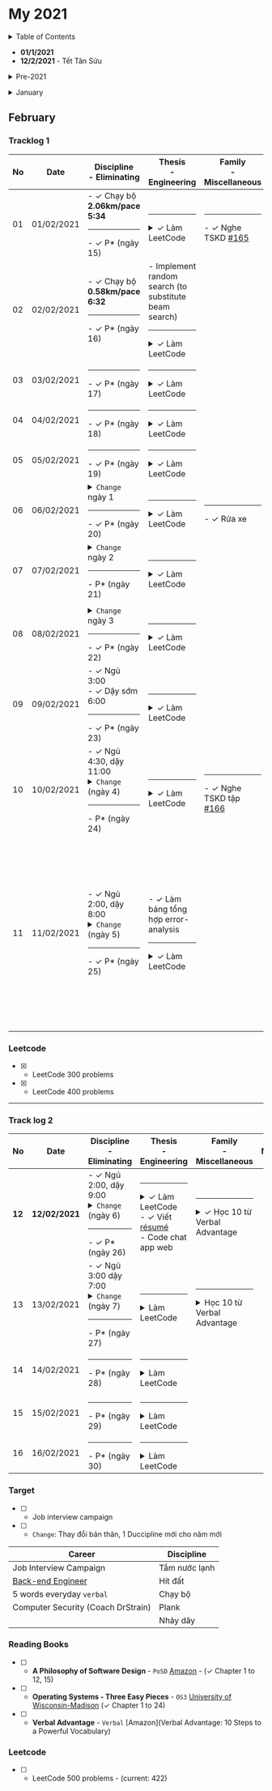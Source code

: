 # My 2021

<details close>
<summary>Table of Contents</summary>

* [Pre-2021](#pre-2021)
* [January](#2021-jan)
* [February](#2021-feb) 
<!-- * [March](#2021-mar) -->
<!-- * [April](#2021-apr) -->
<!-- * [May](#2021-may) -->
<!-- * [June](#2021-jun) -->
<!-- * [July](#2021-jul) -->
<!-- * [August](#2021-aug) -->
<!-- * [September](#2021-sep) -->
<!-- * [October](#2021-oct) -->
<!-- * [November](#2021-nov) -->
<!-- * [December](#2021-dec) -->

</details>

* **01/1/2021** 
* **12/2/2021** - Tết Tân Sửu

<a name="pre-2021"></a>
<details close><summary>Pre-2021</summary>

## Pre-2021 - December

### Check Log

| No | Date | Discipline <br> - Eliminating | Thesis <br> - Engineering | Family <br> - Miscellaneous | Note |
|---|---|---|---|---|---|
|#1|**16/12** <br> Wednesday | - Dậy sớm <hr> - Chạy bộ | - Error Analysis <hr> - &check; `PoSD` (chapter 9, 11) | <hr> - &check; Rửa xe <br> - &check; Sửa đèn phòng học
|2|17/12| - &check; Dậy sớm **4:30** <hr> - Chạy bộ | - Error Analysis <hr> - &check; `PoSD` (chapter 10) |

### Reading Books

* [ ] - **A Philosophy of Software Design** - `PoSD` [Amazon](https://www.amazon.com/Philosophy-Software-Design-John-Ousterhout/dp/1732102201) - (&check; Chapter 1 to 12)
* [ ] - **Operating Systems - Three Easy Pieces** - `OS3` [University of Wisconsin-Madison](http://pages.cs.wisc.edu/~remzi/OSTEP/) (&check; Chapter 1 to 24)

</details>

<a name="2021-jan"></a>
<details close><summary>January</summary>

## January

### Log

| No | Date | Discipline <br> - Eliminating | Thesis <br> - Engineering | Family <br> - Miscellaneous | Note | 
|---|---|---|---|---|---|
|1|**01/1/2021**| - &check; Dậy sớm <br> - &check; Chạy bộ **1.00km/pace 5:49** <br> - &check; Đạp xe **10.27km** <br> - &cross; Ngủ sớm <hr> - &check; Đồ ngọt | - Error Analysis (còn 16%) <hr> - &check; Đọc `PoSD` (chapter 15) <details><summary>&check; Config xong Hackintosh</summary> Sau hơn 8 ngày cuối tuần &rarr; - usb ports <br> - sounds <br> - shutdown-able <br> - iGPU UHD 630 1536MB (fixed from 7MB) <br> - fixed screen flickering, fixed VDA Decoder failed </details> <details close><summary>&check; Làm LeetCode</summary> - [Hard 311](https://leetcode.com/problems/largest-rectangle-in-histogram/) <br> - [Easy 312](https://leetcode.com/problems/check-array-formation-through-concatenation/) </details> | <hr> - &check; Nghe TSKD [#160](https://tamsukinhdoanh.com/tap-160-cach-lam-nguoi-tot/), [#159](https://tamsukinhdoanh.com/tap-159-ta-ko-gioi-nhu-minh-nghi/) <br> - &check; Dọn Cloud | - _Chúc mừng năm mới_ <br> - Music for today - [Русская музыка](https://youtu.be/7LdDFQncOVM) |
|2|02/2/2021| - &cross; Dậy sớm <br> - Chạy bộ <br> - Đạp xe <br> - Nhảy dây <br> - Hít đất <br> - Plank-1-set <br> - Ngủ sớm <hr> | - Error Analysis <hr> - Đọc `PoSD` <details close><summary>Làm Leetcode</summary> | - Đo huyết áp cho ba má <br> - Tắm chó <hr> 
|   |   |   |   |   |   |
|4|04/01/2021| - &check; Dậy sớm **4:00** <br> - &check; Chạy bộ **2.04km/pace 5:20** <br> - &check; Đạp xe **5.08km** | <hr> <details close><summary>&check; Làm LeetCode</summary> - [Easy 315](https://leetcode.com/problems/remove-duplicates-from-sorted-list) </details>  | <hr> - &check; Nghe TSKD [#161](https://open.spotify.com/episode/0rDLCxlbSabtDgw2skZHJ7)   |   | 
|5|05/01/2021| - &check; Chạy bộ **2.05km/pace 5:20** <br> - &check; Đạp xe **12.51km** | <hr> <details close><summary>&check; Làm LeetCode</summary> - [Medium 316](https://leetcode.com/problems/remove-duplicates-from-sorted-list-ii) </details>
|6|06/01/2021| - &check; Chạy bộ **2.68km/pace 5:41** <br> - &check; Đạp xe **5.38km** | <hr> <details close><summary>&check; Làm LeetCode</summary> - [Easy 317](https://leetcode.com/problems/kth-missing-positive-number) </details>
|7|07/01/2021| - &check; Chạy bộ **2.70km/pace 5:40** <br> - &check; Đạp xe **6.73km** | <hr> <details close><summary>&check; Làm LeetCode</summary> - [Easy 318](https://leetcode.com/problems/check-if-two-string-arrays-are-equivalent) </details>
|8|08/01/2021| - &check; Chạy bộ **2.07km/pace 5:39** | <hr> <details close><summary>&check; Làm LeetCode</summary> - [Medium 319](https://leetcode.com/problems/beautiful-arrangement-ii) </details>
|9|09/01/2021| - &check; Chạy bộ **2.25km/pace 5:12** <br> | <hr> <details close><summary>&check; Làm LeetCode</summary> - [Hard 320](https://leetcode.com/problems/word-ladder) </details>
|10|10/01/2021| - &check; Chạy bộ **2.16km/pace 5:35** <br> | <hr> <details close><summary>&check; Làm LeetCode</summary> - [Hard 321](https://leetcode.com/problems/create-sorted-array-through-instructions) </details>
|   |   |   |   |   |   |
|11|11/01/2021| - &check; Chạy bộ **2.07km/pace 5:30** <br> - &check; Đạp xe **9.80km** | <hr> <details close><summary>&check; Làm LeetCode</summary> - [Medium 322](https://leetcode.com/problems/the-kth-factor-of-n) <br> - [Medium 323](https://leetcode.com/problems/spiral-matrix) <br> - [Medium 324](https://leetcode.com/problems/spiral-matrix-ii) <br> - [Easy 325](https://leetcode.com/problems/can-place-flowers) <br> - [Easy 326](https://leetcode.com/problems/balanced-binary-tree) </details> | <hr> - &check; Nghe TSKD [#162](https://open.spotify.com/episode/1o0tGuXo4yZt6mj6DEnEv2)
|12|12/01/2021| - &check; Chạy bộ **2.52km/pace 5:31** | <hr> <details close><summary>&check; Làm LeetCode</summary> - [Easy 327](https://leetcode.com/problems/intersection-of-two-arrays) <br> - [Easy 328](https://leetcode.com/problems/is-subsequence) </details>
|13|13/01/2021| - &check; Chạy bộ **2.10km/pace 5:25** | <hr> <details close><summary>&check; Làm LeetCode</summary> - [Medium 329](https://leetcode.com/problems/boats-to-save-people) </details>
|14|14/01/2021| - &check; Chạy bộ **2.81km/pace 5:30** | <hr> <details close><summary>&check; Làm LeetCode</summary> - [Medium 330](https://leetcode.com/problems/minimum-operations-to-reduce-x-to-zero) </details>
|15|15/01/2021| - &check; Chạy bộ **2.04km/pace 5:24** | <hr> <details close><summary>&check; Làm LeetCode</summary> - [Easy 331](https://leetcode.com/problems/longest-common-prefix) <br> - [Easy 332](https://leetcode.com/problems/plus-one) <br> - [Easy 333](https://leetcode.com/problems/add-binary) <br> - [Easy 334](https://leetcode.com/problems/min-stack) </details>
|16|16/01/2021| - &check; Chạy bộ **2.10km/pace 5:27** | <hr> <details close><summary>&check; Làm LeetCode</summary> - [Easy 335](https://leetcode.com/problems/get-maximum-in-generated-array) <br> - [Medium 336](https://leetcode.com/problems/kth-largest-element-in-an-array) <br> - [Medium 337](https://leetcode.com/problems/subsets-ii) <br> - [Easy 338](https://leetcode.com/problems/maximum-average-subarray-i) <br> - [Easy 339](https://leetcode.com/problems/minimum-depth-of-binary-tree) </details>
|17|17/01/2021| - &check; Chạy bộ **2.64km/pace 5:30** <br> - &check; Đạp xe **7.41km** | <hr> <details close><summary>&check; Làm LeetCode</summary> - [Easy 340](https://leetcode.com/problems/kth-largest-element-in-a-stream) </details> | <hr> - &check; Dạy thêm
|   |   |   |   |   |   |
|18|18/01/2021| - &check; Chạy bộ **3.32km/pace 5:46** <hr> - &check; P\* (ngày 1) | <hr> <details close><summary>&check; Làm LeetCode</summary> - [Medium 341](https://leetcode.com/problems/count-sorted-vowel-strings) <br> - [Medium 342](https://leetcode.com/problems/k-closest-points-to-origin) <br> - [Medium 343](https://leetcode.com/problems/sort-colors) <br> - [Medium 344](https://leetcode.com/problems/max-number-of-k-sum-pairs) <br> - [Easy 345](https://leetcode.com/problems/last-stone-weight) <br> - [Medium 346](https://leetcode.com/problems/count-good-meals) </details> | <hr> - &check; Nghe TSKD [#163](https://open.spotify.com/episode/2oTNRjxLrykIdSkhIyGpug)
|19|19/01/2021| - &check; Chạy bộ **1.10km/pace 5:59** <br> - &check; Đạp xe **10.17km** <hr> - &check; P\* (ngày 2) | <hr> <details close><summary>&check; Làm LeetCode </summary> - [Medium 347](https://leetcode.com/problems/palindromic-substrings) <br> - [Medium 348](https://leetcode.com/problems/longest-palindromic-substring) <br> - [Medium 349](https://leetcode.com/problems/longest-palindromic-subsequence) <br> - [Medium 350](https://leetcode.com/problems/longest-common-subsequence) </details>
|20|20/01/2021| - &check; Chạy bộ **2.19km/pace 5:20** <hr> - &check; P\* (ngày 3) | <hr> <details close><summary>&check; Làm LeetCode</summary> - [Medium 351](https://leetcode.com/problems/sort-characters-by-frequency) </details>
|21|21/01/2021| - &check; Chạy bộ **2:12km/pace 5:41** <hr> - &check; P\* (ngày 4) | <hr> <details close><summary>&check; Làm LeetCode</summary> - [Easy 352](https://leetcode.com/problems/first-unique-character-in-a-string) <br> - [Easy 353](https://leetcode.com/problems/sort-array-by-increasing-frequency) </details>
|22|22/01/2021| - &check; Chạy bộ **2.06km/pace 5:20** <hr> - &check; P\* (ngày 5) | <hr> <details close><summary>&check; Làm LeetCode</summary> - [Medium 354](https://leetcode.com/problems/find-the-most-competitive-subsequence) </details>
|23|23/01/2021| - &check; Chạy bộ **2.04km/pace 5:27** <hr> - &check; P\* (ngày 6) | <hr> <details close><summary>&check; Làm LeetCode</summary> - [Medium 355](https://leetcode.com/problems/determine-if-two-strings-are-close/) </details> <br> <details close><summary>&check; Mentee</summary> - Natas solving <br> - Training method <br> - Purpose of hacking & defending </details> 
|24|24/01/2021| - &check; Chạy bộ **2.04km/pace 5:16** <hr> - &check; P\* (ngày 7) | <hr> <details close><summary>&check; Làm LeetCode</summary> - [Medium 356](https://leetcode.com/problems/minimum-number-of-steps-to-make-two-strings-anagram) <br> - [Easy 357](https://leetcode.com/problems/add-strings) <br> - [Medium 358](https://leetcode.com/problems/multiply-strings) <br> - [Medium 359](https://leetcode.com/problems/minimum-remove-to-make-valid-parentheses) <br> - [Medium 360](https://leetcode.com/problems/sort-the-matrix-diagonally) <br> - [Easy 361](https://leetcode.com/problems/add-to-array-form-of-integer) </details> | <hr> - &check; Dạy thêm
|   |   |   |   |   |   |
|25|25/01/2021| - &check; Chạy bộ **2.08km/pace 5:50** <hr> - &check; P\* (ngày 8) | <hr> <details close><summary>&check; Làm LeetCode</summary> - [Easy 362](https://leetcode.com/problems/check-if-all-1s-are-at-least-length-k-places-away) <br> - [Medium 363](https://leetcode.com/problems/maximum-points-you-can-obtain-from-cards) <br> - [Medium 364](https://leetcode.com/problems/reverse-words-in-a-string) </details> | <hr> - &check; Nghe TSKD [#164](https://open.spotify.com/episode/5XeRtL2FeQBlmV1JCQYzCJ)
|26|26/01/2021| - &check; Chạy bộ **2.09km/pace 5:35** <hr> - &check; P\* (ngày 9) | <hr> <details close><summary>&check; Làm LeetCode</summary> - [Medium 365](https://leetcode.com/problems/maximum-number-of-eaten-apples) </details>
|27|27/01/2021| - &check; Chạy bộ **2.05km/pace 5:39** <hr> - &check; P\* (ngày 10) | <hr> <details close><summary>&check; Làm LeetCode</summary> - [Medium 366](https://leetcode.com/problems/path-with-minimum-effort) </details> <br> <details close><summary>&check; Mentee</summary> - Burp usage <br> - Ctflearn <br> - Docker </details>
|28|28/01/2021| - &check; Chạy bộ **2.09km/pace 5:21** <hr> - &check; P\* (ngày 11) | <hr> <details close><summary>&check; Làm LeetCode</summary> - [Medium 367](https://leetcode.com/problems/concatenation-of-consecutive-binary-numbers) <br> - [Medium 368](https://leetcode.com/problems/smallest-string-with-a-given-numeric-value) </details>
|29|29/01/2021| - &check; Chạy bộ **2.11km/pace 5:02** <hr> - &check; P\* (ngày 12) | <hr> <details close><summary>&check; Làm LeetCode</summary> - [Medium 369](https://leetcode.com/problems/find-valid-matrix-given-row-and-column-sums) <br> - [Medium 370](https://leetcode.com/problems/reconstruct-a-2-row-binary-matrix) <br> - [Medium 371](https://leetcode.com/problems/minimum-deletions-to-make-character-frequencies-unique) </details>
|30|30/01/2021| - &check; Chạy bộ **2.28km/pace 5:05km**<hr> - &check; P\* (ngày 13) | <hr> <details close><summary>&check; Làm LeetCode</summary> - [Hard 372](https://leetcode.com/problems/vertical-order-traversal-of-a-binary-tree) </details>
|31|31/01/2021| - &check; Chạy bộ **2.59km/pace 5:26** <hr> - &check; P\* (ngày 14) | <hr> <details close><summary>&check; Làm LeetCode</summary> - [Easy 373](https://leetcode.com/problems/maximum-binary-string-after-change) <br> - [Medium 374](https://leetcode.com/problems/convert-bst-to-greater-tree) <br> - [Medium 375](https://leetcode.com/problems/binary-search-tree-to-greater-sum-tree) <br> - [Easy 376](https://leetcode.com/problems/convert-sorted-array-to-binary-search-tree) <br> - [Medium 377](https://leetcode.com/problems/smallest-string-starting-from-leaf) <br> - [Medium 378](https://leetcode.com/problems/sum-root-to-leaf-numbers) <br> - [Medium 379](https://leetcode.com/problems/broken-calculator) <br> - [Medium 380](https://leetcode.com/problems/minimum-add-to-make-parentheses-valid) <br> - [Medium 381](https://leetcode.com/problems/longest-happy-string) </details> | 

### Reading Books

* [ ] - **A Philosophy of Software Design** - `PoSD` [Amazon](https://www.amazon.com/Philosophy-Software-Design-John-Ousterhout/dp/1732102201) - (&check; Chapter 1 to 12, 15)
* [ ] - **Operating Systems - Three Easy Pieces** - `OS3` [University of Wisconsin-Madison](http://pages.cs.wisc.edu/~remzi/OSTEP/) (&check; Chapter 1 to 24)
* [ ] - **Verbal Advantage** - `Verbal` [Amazon](Verbal Advantage: 10 Steps to a Powerful Vocabulary)

### Leetcode

* [x] - LeetCode 300 problems
* [ ] - LeetCode 400 problems - (current: 381)
* [ ] - LeetCode 500 problems

</details>

<a name="2021-feb"></a>
## February 

### Tracklog 1

| No | Date | Discipline <br> - Eliminating | Thesis <br> - Engineering | Family <br> - Miscellaneous | Note | 
|---|---|---|---|---|---|
|01|01/02/2021| - &check; Chạy bộ **2.06km/pace 5:34** <hr> - &check; P\* (ngày 15) | <hr> <details close><summary>&check; Làm LeetCode</summary> - [Medium 382](https://leetcode.com/problems/next-permutation) <br> - [Medium 383](https://leetcode.com/problems/permutations-ii) </details> | <hr> - &check; Nghe TSKD [#165](https://open.spotify.com/episode/2ubHtwMX6JurdeThBMxuwY)
|02|02/02/2021| - &check; Chạy bộ **0.58km/pace 6:32** <hr> - &check; P\* (ngày 16) | - Implement random search (to substitute beam search) <hr> <details close><summary>&check; Làm LeetCode</summary> - [Medium 384](https://leetcode.com/problems/trim-a-binary-search-tree) </details>
|03|03/02/2021| <hr> - &check; P\* (ngày 17) | <hr> <details close><summary>&check; Làm LeetCode</summary> - [Easy 385](https://leetcode.com/problems/sum-of-left-leaves) </details>
|04|04/02/2021| <hr> - &check; P\* (ngày 18) | <hr> <details close><summary>&check; Làm LeetCode</summary> - [Easy 386](https://leetcode.com/problems/longest-harmonious-subsequence) </details>
|05|05/02/2021| <hr> - &check; P\* (ngày 19) | <hr> <details close><summary>&check; Làm LeetCode</summary> - [Medium 387](https://leetcode.com/problems/simplify-path) </details> | | <details close>- Cuối ngày, chia tay với người yêu, hơi hụt hẫng. <br> - Ngày mai mình nên làm gì với cuộc đời mới đây. </details> | 
|06|06/02/2021| <details close><summary>`Change` ngày 1</summary> - &check; Hít đất 5x20 cái </details> <hr> - &check; P\* (ngày 20) | <hr> <details close><summary>&check; Làm LeetCode</summary> - [Hard 388](https://leetcode.com/problems/minimize-deviation-in-array) <br> - [Medium 389](https://leetcode.com/problems/binary-tree-right-side-view) <br> - [Medium 390](https://leetcode.com/problems/combination-sum-ii) <br> - [Medium 391](https://leetcode.com/problems/magic-squares-in-grid) <br> - [Easy 392](https://leetcode.com/problems/count-and-say) <br> - [Medium 393](https://leetcode.com/problems/string-compression) <br> - [Easy 394](https://leetcode.com/problems/longest-palindrome) <br> - [Easy 395](https://leetcode.com/problems/distribute-candies) <br> - [Easy 396](https://leetcode.com/problems/sum-of-unique-elements) <br> - [Medium 397](https://leetcode.com/problems/maximum-absolute-sum-of-any-subarray) <br> - [Medium 398](https://leetcode.com/problems/minimum-length-of-string-after-deleting-similar-ends) <br> - [Hard 399](https://leetcode.com/problems/maximum-number-of-events-that-can-be-attended-ii) </details> | <hr> - &check; Rửa xe | <details close>- _14:47_ Mình ngồi đọc sách, code + tìm job từ 3:00 đến bây giờ, cố gắng làm mình liên tục bận rộn để không buồn &rarr; nhưng mà cứ hở ra một tí thì lại buồn lại <br> - Quyết tâm phải tự đối diện nỗi đau, không được xài những thuốc giảm đau như rượu bia, thuốc lá... </details> 
|07|07/02/2021| <details close><summary>`Change` ngày 2</summary> - &check; Hít đất 2x25 cái </details> <hr> - P\* (ngày 21) | <hr> <details close><summary>&check; Làm LeetCode</summary> - [Medium 400](https://leetcode.com/problems/remove-nth-node-from-end-of-list) <br> - [Medium 401](https://leetcode.com/problems/swapping-nodes-in-a-linked-list) <br> - [Medium 402](https://leetcode.com/problems/merge-intervals) <br> - [Easy 403](https://leetcode.com/problems/check-if-array-is-sorted-and-rotated) <br> - [Medium 404](https://leetcode.com/problems/maximum-score-from-removing-stones) <br> - [Medium 405](https://leetcode.com/problems/largest-merge-of-two-strings) <br> - [Medium 406](https://leetcode.com/problems/closest-subsequence-sum) <br> - [Easy 407](https://leetcode.com/problems/shortest-distance-to-a-character) </details> | | <details close> - Hôm trước là giai-đoạn-shocked, hôm qua là giai-đoạn-focus: cố gắng thay đổi bản thân để cứu mối quan hệ này <br> - Hôm nay tâm lý mình bước sang giai-đoạn-resolve, sáng và trưa nay mình đã rất cố gắng nhưng hong resolve được, hong cứu được</details>
|   |   |   |   |   |   |
|08|08/02/2021| <details close><summary>`Change` ngày 3</summary> - &check; Hít đất 25x4 = 100 cái</details> <hr> - &check; P\* (ngày 22) | <hr> <details close><summary>&check; Làm LeetCode</summary> - [Medium 408](https://leetcode.com/problems/peeking-iterator) </details> | | <details close> - Sáng nay mình vẫn nỗ lực nhiều để resolve mọi thứ <br> - Trưa, càng nói chuyện giữa 2 đứa, hình như tâm lý của mình bắt đầu chuyển sang giai đoạn acceptance <br> - Hồi xưa anh mentor nói với mình đại loại là khi em mature, em sẽ hiểu "Yêu là muốn nhìn thấy người mình yêu được hạnh phúc" &rarr; đến chiều hôm nay, đứng ở vị trí của mình, mình mới hiểu câu nói ấy đúng <br> - Tối: có lẽ tâm lý của mình bắt đầu chuyển sang giai-đoạn-đau-buồn, mình thấy thiếu thốn, thấy trống vắng, thấy cuộc sống của mình sẽ thay đổi nhiều, làm sao đây &rarr; mình nghĩ mình sẽ chịu không nổi <br> 
|09|09/02/2021| - &check; Ngủ 3:00 <br> - &check; Dậy sớm 6:00 <hr> - &check; P\* (ngày 23) | <hr> <details close><summary>&check; Làm LeetCode</summary> - [Medium 409](https://leetcode.com/problems/clone-graph) </details> | | <details close> - Sáng: vẫn tâm lý đó, vẫn nỗi buồn đó, nỗi buồn càng ngày càng lớn, nó đau lên tới não, rất khó chịu <br> - Mấy ngày nay mỗi ngày mình chỉ ngủ có 2 đến 3 tiếng: ngày thì tập trung làm việc thay đổi bản thân, hôm qua đến giờ thì vì đau buồn không ngủ được <br> - Chiều: những lần nói chuyện từ hôm bữa đến giờ của hai đứa, hai người càng thẳng thắn, càng open, càng trung thực với người kia hơn thì bây giờ có vẻ ổn <br> - Tụi mình quyết định có thể làm bạn <br> - Tối, mọi thứ có vẻ ổn hơn nhiều; không biết ngày mai sẽ thế nào? </details> | 
|10|10/02/2021| - &check; Ngủ 4:30, dậy 11:00 <details close><summary>`Change` (ngày 4)</summary> - &check; Hít đất 25x4 <br> - Chạy bộ</details> <hr> - P\* (ngày 24) | <hr> <details close><summary>&check; Làm LeetCode</summary> - [Medium 410](https://leetcode.com/problems/copy-list-with-random-pointer) </details> | <hr> - &check; Nghe TSKD tập [#166](https://youtu.be/Zy4nz_pR0P4) | <details close> Anh mentor: <br> - _em phải làm sao để em thành người mà em tự nhìn em rồi muốn quen người này_ <br> - _phải interesting, charming, kind, knowledgable, rồi career, nhiều ambitious các thứ_ <br> - _uh như L\* kìa, ticks all the boxes :))_ </details>
|11|11/02/2021| - &check; Ngủ 2:00, dậy 8:00 <details close><summary>`Change` (ngày 5) </summary> - &check; Hít đất 25x6 </details> <hr> - &check; P\* (ngày 25) | - &check; Làm bảng tổng hợp error-analysis <hr> <details close><summary>&check; Làm LeetCode</summary> - [Medium 411](https://leetcode.com/problems/combination-sum-iv) <br> - [Medium 412](https://leetcode.com/problems/merge-in-between-linked-lists) <br> - [Easy 413](https://leetcode.com/problems/defanging-an-ip-address) <br> - [Easy 414](https://leetcode.com/problems/richest-customer-wealth) <br> - [Easy 415](https://leetcode.com/problems/can-make-arithmetic-progression-from-sequence) <br> - [Easy 416](https://leetcode.com/problems/decode-xored-array) <br> - [Easy 417](https://leetcode.com/problems/design-parking-system) </details> | | <details close> Anh mentor: <br> - _em quen người giàu/high profile thì em phải try hard x10_ </details> - Người yêu cho nghỉ phép một thời gian thì tranh thủ đi chứ =)), buồn phiền gì | 

### Leetcode

* [x] - LeetCode 300 problems
* [x] - LeetCode 400 problems

<hr>

### Track log 2

| No | Date | Discipline <br> - Eliminating | Thesis <br> - Engineering | Family <br> - Miscellaneous | Note | 
|---|---|---|---|---|---|
|**12**|**12/02/2021**| - &check; Ngủ 2:00, dậy 9:00 <br> <details close><summary>`Change` (ngày 6)</summary> - &check; Hít đất (easy) 25x8 <br> - &check; Nhảy dây 500 cái (8 phút) <br> - &check; Nhảy dây 500 cái (7:41) <br> - &check; Nhảy dây 500 cái (8 phút) <br> - &check; Nhảy dây 500 cái (8:08) <br> - &check; Hít đất (normal) 10x5 <br> - &check; Plank 1:00 + 0:45 + 1:02 + 0:31 + 0:47 + 0:54 = **5:00** </details> <hr> - &check; P\* (ngày 26) | <hr> <details close><summary>&check; Làm LeetCode</summary> - [Hard 418](https://leetcode.com/problems/sliding-window-maximum) <br> - [Easy 419](https://leetcode.com/problems/goal-parser-interpretation) <br> - [Easy 420](https://leetcode.com/problems/detect-capital) <br> - [Easy 421](https://leetcode.com/problems/implement-queue-using-stacks) <br> - [Easy 422](https://leetcode.com/problems/implement-stack-using-queues) </details> - &check; Viết [résumé](https://docs.google.com/document/d/1mnOeKiI96NxeS7mazQJv0lFYg8Eu4Fc6y4hUAZDPDaU/edit) <br> - Code chat app web | <hr> <details close><summary>&check; Học 10 từ Verbal Advantage</summary> 1. Paraphrase<br> 2. Ostensible <br> 3. Digress <br> 4. Uncanny <br> 5. Candor <br> 6. Morose <br> 7. Adept <br> 8. Saturated <br> 9. Pragmatic <br> 10. Congenial </details>
|13|13/02/2021| - &check; Ngủ 3:00 dậy 7:00 <details close><summary>`Change` (ngày 7)</summary> </details> <hr> - P\* (ngày 27) | <hr> <details close><summary>Làm LeetCode</summary> </details> | <hr> <details close><summary>Học 10 từ Verbal Advantage</summary> 11. Capricious <br> 12. Blatant <br> 13. Obligatory <br> 14. Negligible <br> 15. Adamant <br> 16. Sporadic <br> 17. Vanguard <br> 18. Concur <br> 19. Precociousness <br> 20. Aloof </details>
|14|14/02/2021| <hr> - P\* (ngày 28) | <hr> <details close><summary>Làm LeetCode</summary> </details> |
|   |   |   |   |   |   |
|15|15/02/2021| <hr> - P\* (ngày 29) | <hr> <details close><summary>Làm LeetCode</summary> </details> |
|16|16/02/2021| <hr> - P\* (ngày 30) | <hr> <details close><summary>Làm LeetCode</summary> </details> |

<!-- anchor -->

### Target

* [ ] - Job interview campaign
* [ ] - `Change`: Thay đổi bản thân, 1 Duccipline mới cho năm mới

| Career | Discipline |
|---|---|
| Job Interview Campaign | Tắm nước lạnh |
| [Back-end Engineer](https://roadmap.sh/backend) | Hít đất |
| 5 words everyday `verbal` | Chạy bộ |
| Computer Security (Coach DrStrain) | Plank |
| | Nhảy dây |

### Reading Books

* [ ] - **A Philosophy of Software Design** - `PoSD` [Amazon](https://www.amazon.com/Philosophy-Software-Design-John-Ousterhout/dp/1732102202) - (&check; Chapter 1 to 12, 15)
* [ ] - **Operating Systems - Three Easy Pieces** - `OS3` [University of Wisconsin-Madison](http://pages.cs.wisc.edu/~remzi/OSTEP/) (&check; Chapter 1 to 24)
* [ ] - **Verbal Advantage** - `Verbal` [Amazon](Verbal Advantage: 10 Steps to a Powerful Vocabulary)  

### Leetcode

* [ ] - LeetCode 500 problems - (current: 422)


<!-- <a name="2021-mar"></a> -->
<!-- ## March -->

<!-- <a name="2021-apr"></a> -->
<!-- ## April -->

<!-- <a name="2021-may"></a> -->
<!-- ## May -->

<!-- <a name="2021-june"></a> -->
<!-- ## June -->

<!-- <a name="2021-jul"></a> -->
<!-- ## July -->

<!-- <a name="2021-aug"></a> -->
<!-- ## August -->

<!-- <a name="2021-sep"></a> -->
<!-- ## September -->

<!-- <a name="2021-oct"></a> -->
<!-- ## October --> 

<!-- <a name="2021-nov"></a> -->
<!-- ## November -->

<!-- <a name="2021-dec"></a> -->
<!-- ## December -->
